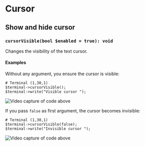 Cursor
======

Show and hide cursor
--------------------

### `cursorVisible(bool $enabled = true): void`

Changes the visibility of the text cursor.

#### Examples

Without any argument, you ensure the cursor is visible:

```
# Terminal (1,30,1)
$terminal->cursorVisible();
$terminal->write("Visible cursor ");
```
![Video capture of code above](_gifs/cursor.0.gif)

If you pass `false` as first argument, the cursor becomes invisible: 

```
# Terminal (1,30,1)
$terminal->cursorVisible(false);
$terminal->write("Invisible cursor ");
```
![Video capture of code above](_gifs/cursor.1.gif)
